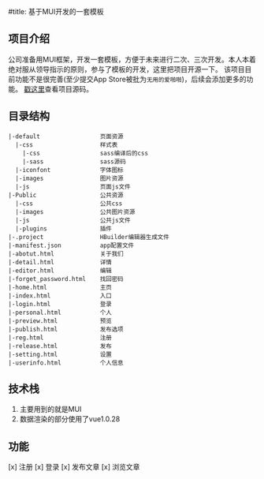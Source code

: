 #title: 基于MUI开发的一套模板

## 项目介绍
公司准备用MUI框架，开发一套模板，方便于未来进行二次、三次开发。本人本着绝对服从领导指示的原则，参与了模板的开发，这里把项目开源一下。
该项目目前功能不是很完善(至少提交App Store被批为`无用的爱啪啪`)，后续会添加更多的功能。
[戳这里](https://github.com/Jessom/MUI)查看项目源码。

## 目录结构
```
|-default                 页面资源
  |-css                   样式表
    |-css                 sass编译后的css
    |-sass                sass源码
  |-iconfont              字体图标
  |-images                图片资源
  |-js                    页面js文件
|-Public                  公共资源
  |-css                   公共css
  |-images                公共图片资源
  |-js                    公共js文件
  |-plugins               插件
|-.project                HBuilder编辑器生成文件
|-manifest.json           app配置文件
|-abotut.html             关于我们
|-detail.html             详情
|-editor.html             编辑
|-forget_password.html    找回密码
|-home.html               主页
|-index.html              入口
|-login.html              登录
|-personal.html           个人
|-preview.html            预览
|-publish.html            发布选项
|-reg.html                注册
|-release.html            发布
|-setting.html            设置
|-userinfo.html           个人信息
```

## 技术栈
1. 主要用到的就是MUI
2. 数据渲染的部分使用了vue1.0.28

## 功能
[x] 注册
[x] 登录
[x] 发布文章
[x] 浏览文章

